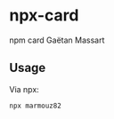 # npx-card

npm card Gaëtan Massart

## Usage

Via npx:
```
npx marmouz82                                      
```
